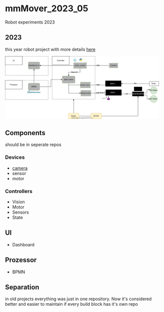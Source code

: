 # mmMover_2023_05
Robot experiments 2023

## 2023

this year robot project with more details [here](https://vkuehn.github.io/mmMover2023_05/)

![overview](./diagrams/overview.drawio.svg)

## Components

should be in seperate repos

### Devices

- [camera](https://github.com/hackffm/actioncam)
- sensor
- motor


### Controllers

- Vision
- Motor 
- Sensors
- State

## UI
- Dashboard

## Prozessor

- BPMN

## Separation

in old projects everything was just in one repository.
Now it's considered better and easier to maintain if every build block has it's own repo